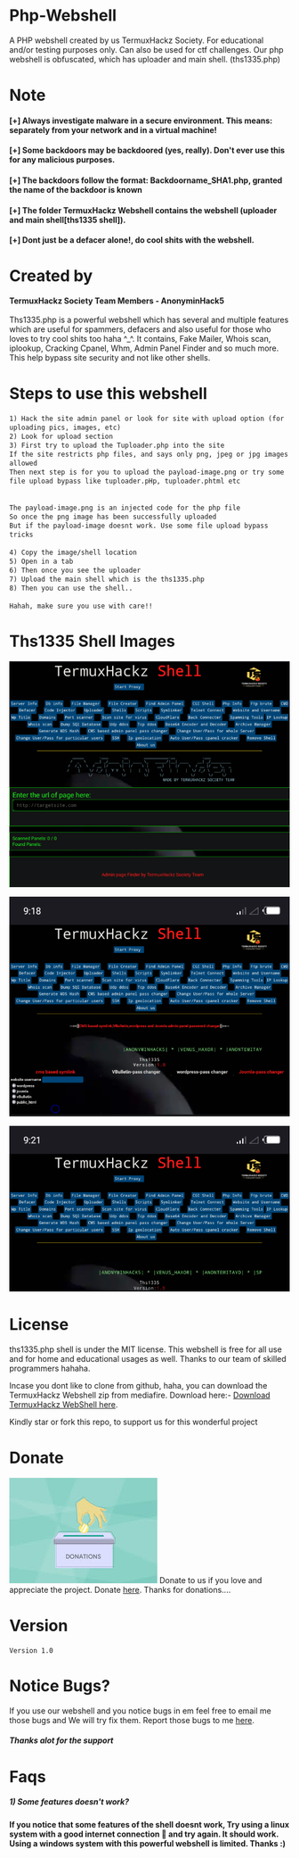 # Php-Webshell

A PHP webshell created by us TermuxHackz Society.  For educational and/or testing purposes only. 
Can also be used for ctf challenges. Our php webshell is obfuscated, which has uploader and main shell. (ths1335.php)

# Note
#### [+] Always investigate malware in a secure environment. This means: separately from your network and in a virtual machine!
#### [+] Some backdoors may be backdoored (yes, really). Don't ever use this for any malicious purposes.
#### [+] The backdoors follow the format: Backdoorname_SHA1.php, granted the name of the backdoor is known 
#### [+] The folder TermuxHackz Webshell contains the webshell (uploader and main shell[ths1335 shell]). 
#### [+] Dont just be a defacer alone!, do cool shits with the webshell. 

# Created by
<b>TermuxHackz Society Team Members - AnonyminHack5</b>
<br><br>
Ths1335.php is a powerful webshell which has several and multiple features which are useful for spammers, defacers and also 
useful for those who loves to try cool shits too haha ^_^. It contains, Fake Mailer, Whois scan, iplookup, Cracking Cpanel, Whm, Admin Panel Finder and so much more. This help bypass site security and not like other shells.

# Steps to use this webshell
```
1) Hack the site admin panel or look for site with upload option (for uploading pics, images, etc) 
2) Look for upload section 
3) First try to upload the Tuploader.php into the site
If the site restricts php files, and says only png, jpeg or jpg images allowed 
Then next step is for you to upload the payload-image.png or try some file upload bypass like tuploader.pHp, tuploader.phtml etc  


The payload-image.png is an injected code for the php file
So once the png image has been successfully uploaded
But if the payload-image doesnt work. Use some file upload bypass tricks

4) Copy the image/shell location
5) Open in a tab
6) Then once you see the uploader
7) Upload the main shell which is the ths1335.php 
8) Then you can use the shell.. 

Hahah, make sure you use with care!! 
```

# Ths1335 Shell Images
![](ths1.png)

![](ths2.png)

![](ths3.png) 

# License
ths1335.php shell is under the MIT license. This webshell is free for all use and for home and educational usages as well. Thanks to our team of skilled programmers hahaha. 

Incase you dont like to clone from github, haha, you can download the TermuxHackz Webshell zip from mediafire. 
Download here:- <a href="https://www.mediafire.com/file/nix88zav6acklq9/TermuxHackz-WebShell.zip/file" target="_blank" alt="TermuxHackz Webshell">Download TermuxHackz WebShell here</a>.       

<p>Kindly star or fork this repo, to support us for this wonderful project </p>

# Donate 
![](donations.jpeg) 
Donate to us if you love and appreciate the project. Donate <a href="https://paypal.me/kwasconcept" target="_blank">here</a>. Thanks for donations.... 


# Version
```
Version 1.0
```


# Notice Bugs? 
If you use our webshell and you notice bugs in em feel free to email me those bugs and We will try fix them. 
Report those bugs to me <a href="mailto:AnonyminHack5@protonmail.com" target="_blank">here</a>. 

<h5>Thanks alot for the support</h5>

# Faqs
##### 1) Some features doesn't work? 
<strong>If you notice that some features of the shell doesnt work, Try using a linux system with a good internet connection 📶 and try again. It should work. Using a windows system with this powerful webshell is limited. Thanks :) </strong>








 



